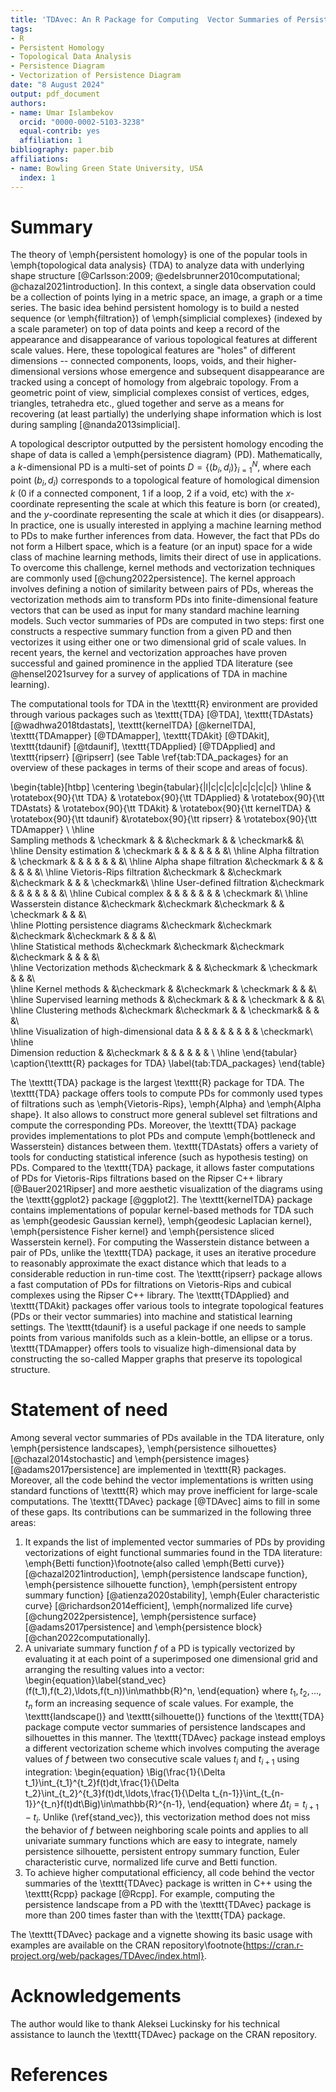 ```yaml
---
title: 'TDAvec: An R Package for Computing  Vector Summaries of Persistence Diagrams for Topological Data Analysis'
tags:
- R
- Persistent Homology
- Topological Data Analysis
- Persistence Diagram
- Vectorization of Persistence Diagram
date: "8 August 2024"
output: pdf_document
authors:
- name: Umar Islambekov
  orcid: "0000-0002-5103-3238"
  equal-contrib: yes
  affiliation: 1
bibliography: paper.bib
affiliations:
- name: Bowling Green State University, USA
  index: 1
---
```


# Summary

The theory of \emph{persistent homology} is one of the popular tools in \emph{topological data analysis} (TDA) to analyze data with underlying shape structure [@Carlsson:2009; @edelsbrunner2010computational; @chazal2021introduction]. In this context, a single data observation could be a collection of points lying in a metric space, an image, a graph or a time series. The basic idea behind persistent homology is to build a nested sequence (or \emph{filtration}) of \emph{simplicial complexes} (indexed by a scale parameter) on top of data points and keep a record of the appearance and disappearance of various topological features at different scale values. Here, these topological features are "holes" of different dimensions -- connected components, loops, voids, and their higher-dimensional versions whose emergence and subsequent disappearance are tracked using a concept of homology from algebraic topology. From a geometric point of view, simplicial complexes consist of vertices, edges, triangles, tetrahedra etc., glued together and serve as a means for recovering (at least partially) the underlying shape information which is lost during sampling [@nanda2013simplicial].

A topological descriptor outputted by the persistent homology encoding the shape of data is called a \emph{persistence diagram} (PD). Mathematically, a $k$-dimensional PD is a multi-set of points $D=\{(b_i,d_i)\}_{i=1}^N$, where each point $(b_i,d_i)$ corresponds to a topological feature of homological dimension $k$ (0 if a connected component, 1 if a loop, 2 if a void, etc) with the $x$-coordinate representing the scale at which this feature is born (or created), and the $y$-coordinate representing the scale at which it dies (or disappears). In practice, one is usually interested in applying a machine learning method to PDs to make further inferences from data. However, the fact that PDs do not form a Hilbert space, which is a feature (or an input) space for a wide class of machine learning methods, limits their direct of use in applications. To overcome this challenge, kernel methods and vectorization techniques are commonly used [@chung2022persistence]. The kernel approach involves defining a notion of similarity between pairs of PDs, whereas the vectorization methods aim to transform PDs into finite-dimensional feature vectors that can be used as input for many standard machine learning models. Such vector summaries of PDs are computed in two steps: first one constructs a respective summary function from a given PD and then vectorizes it using either one or two dimensional grid of scale values. In recent years, the kernel and vectorization approaches have proven successful and gained  prominence in the applied TDA literature (see @hensel2021survey for a survey of applications of TDA in machine learning).   

The computational tools for TDA in the \texttt{R} environment are provided through various packages such as \texttt{TDA} [@TDA], \texttt{TDAstats} [@wadhwa2018tdastats], \texttt{kernelTDA} [@kernelTDA], \texttt{TDAmapper} [@TDAmapper], \texttt{TDAkit} [@TDAkit], \texttt{tdaunif} [@tdaunif], \texttt{TDApplied} [@TDApplied] and \texttt{ripserr} [@ripserr] (see Table \ref{tab:TDA_packages} for an overview of these packages in terms of their scope and areas of focus). 

\begin{table}[htbp]
  \centering
  \begin{tabular}{|l|c|c|c|c|c|c|c|c|}
    \hline
    & \rotatebox{90}{\tt TDA} & \rotatebox{90}{\tt TDApplied} & \rotatebox{90}{\tt TDAstats} & \rotatebox{90}{\tt TDAkit} & \rotatebox{90}{\tt kernelTDA} &  \rotatebox{90}{\tt tdaunif} &\rotatebox{90}{\tt ripserr} & \rotatebox{90}{\tt TDAmapper} \\
    \hline    
    Sampling methods & \checkmark & & &\checkmark & & \checkmark& &\\
    \hline
    Density estimation & \checkmark & & & & & & &\\
    \hline
    Alpha filtration & \checkmark & & & & & & &\\
    \hline
    Alpha shape filtration &\checkmark & & & & & & &\\
    \hline
    Vietoris-Rips filtration &\checkmark & &\checkmark &\checkmark & & & \checkmark&\\
    \hline
    User-defined filtration &\checkmark & & & & & & &\\
    \hline
    Cubical complex & & & & & & & \checkmark &\\
    \hline
    Wasserstein distance &\checkmark &\checkmark &\checkmark & & \checkmark & & &\\    
    \hline
    Plotting persistence diagrams &\checkmark &\checkmark &\checkmark &\checkmark & & & &\\    
    \hline
    Statistical methods &\checkmark &\checkmark &\checkmark &\checkmark & & & &\\    
    \hline
    Vectorization methods &\checkmark & & &\checkmark & \checkmark & & &\\    
    \hline
    Kernel methods & &\checkmark & &\checkmark & \checkmark & & &\\    
    \hline
    Supervised learning methods & &\checkmark & & & \checkmark & & &\\  
    \hline
    Clustering methods &\checkmark &\checkmark & & \checkmark& & & &\\    
    \hline
    Visualization of high-dimensional data & & & & & & & & \checkmark\\
    \hline    
    Dimension reduction & &\checkmark & & & & & & \\
    \hline
  \end{tabular}
  \caption{\texttt{R} packages for TDA}
  \label{tab:TDA_packages}
\end{table}

The \texttt{TDA} package is the largest \texttt{R} package for TDA. The \texttt{TDA} package offers tools to compute PDs for commonly used types of filtrations such as \emph{Vietoris-Rips}, \emph{Alpha} and \emph{Alpha shape}. It also allows to construct more general sublevel set filtrations and compute the corresponding PDs. Moreover, the \texttt{TDA} package provides implementations to plot PDs and compute \emph{bottleneck and Wasserstein} distances between them. \texttt{TDAstats} offers a variety of tools for conducting statistical inference (such as hypothesis testing) on PDs. Compared to the \texttt{TDA} package, it allows faster computations of PDs for Vietoris-Rips filtrations based on the Ripser C++ library [@Bauer2021Ripser] and more aesthetic visualization of the diagrams using the \texttt{ggplot2} package [@ggplot2]. The \texttt{kernelTDA} package contains implementations of popular kernel-based methods for TDA such as \emph{geodesic Gaussian kernel}, \emph{geodesic Laplacian kernel}, \emph{persistence Fisher kernel} and \emph{persistence sliced Wasserstein kernel}. For computing the Wasserstein distance between a pair of PDs, unlike the \texttt{TDA} package, it uses an iterative procedure to reasonably approximate the exact distance which that leads to a considerable reduction in run-time cost. The \texttt{ripserr} package allows a fast computation of PDs for filtrations on Vietoris-Rips and cubical complexes using the Ripser C++ library. The \texttt{TDApplied} and \texttt{TDAkit} packages offer various tools to integrate topological features (PDs or their vector summaries) into machine and statistical learning settings. The \texttt{tdaunif} is a useful package if one needs to sample points from various manifolds such as a klein-bottle, an ellipse or a torus. \texttt{TDAmapper} offers tools to visualize high-dimensional data by constructing the so-called Mapper graphs that preserve its topological structure.

# Statement of need

Among several vector summaries of PDs available in the TDA literature, only \emph{persistence landscapes}, \emph{persistence silhouettes} [@chazal2014stochastic] and \emph{persistence images} [@adams2017persistence] are implemented in \texttt{R} packages. Moreover, all the code behind the vector implementations is written using standard functions of \texttt{R} which may prove inefficient for large-scale computations. The \texttt{TDAvec} package [@TDAvec] aims to fill in some of these gaps. Its contributions can be summarized in the following three areas: 

1. It expands the list of implemented vector summaries of PDs by providing vectorizations of eight functional summaries found in the TDA literature: \emph{Betti function}\footnote{also called \emph{Betti curve}} [@chazal2021introduction], \emph{persistence landscape function}, \emph{persistence silhouette function}, \emph{persistent entropy summary function} [@atienza2020stability], \emph{Euler characteristic curve} [@richardson2014efficient], \emph{normalized life curve} [@chung2022persistence], \emph{persistence surface} [@adams2017persistence] and \emph{persistence block} [@chan2022computationally].
2. A univariate summary function $f$ of a PD is typically vectorized by evaluating it at each point of a superimposed one dimensional grid and arranging the resulting values into a vector:
\begin{equation}\label{stand_vec}
		(f(t_1),f(t_2),\ldots,f(t_n))\in\mathbb{R}^n,
\end{equation}
where $t_1,t_2,\ldots,t_n$ form an increasing sequence of scale values. For example, the \texttt{landscape()} and \texttt{silhouette()} functions of the \texttt{TDA} package compute vector summaries of persistence landscapes and silhouettes in this manner. The \texttt{TDAvec} package instead employs a different vectorization scheme which involves computing the average values of $f$ between two consecutive scale values $t_i$ and $t_{i+1}$ using integration: 
\begin{equation} 
	\Big(\frac{1}{\Delta t_1}\int_{t_1}^{t_2}f(t)dt,\frac{1}{\Delta t_2}\int_{t_2}^{t_3}f(t)dt,\ldots,\frac{1}{\Delta t_{n-1}}\int_{t_{n-1}}^{t_n}f(t)dt\Big)\in\mathbb{R}^{n-1}, 
\end{equation}
where $\Delta t_i=t_{i+1}-t_i$. Unlike (\ref{stand_vec}), this vectorization method does not miss the behavior of $f$ between neighboring scale points and applies to all univariate summary functions which are easy to integrate, namely persistence silhouette, persistent entropy summary function, Euler characteristic curve, normalized life curve and Betti function. 
3. To achieve higher computational efficiency, all code behind the vector summaries of the \texttt{TDAvec} package is written in C++ using the \texttt{Rcpp} package [@Rcpp]. For example, computing the persistence landscape from a PD with the \texttt{TDAvec} package is more than 200 times faster than with the \texttt{TDA} package.

The \texttt{TDAvec} package and a vignette showing its basic usage with examples are available on the CRAN repository\footnote{https://cran.r-project.org/web/packages/TDAvec/index.html}. 

# Acknowledgements

The author would like to thank Aleksei Luckinsky for his technical assistance to launch the \texttt{TDAvec} package on the CRAN repository.

# References
